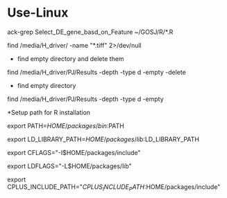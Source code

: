 # Use-Linux
 ack-grep Select_DE_gene_basd_on_Feature ~/GOSJ/R/*.R
 
 find /media/H_driver/ -name  "*.tiff" 2>/dev/null
 
 * find empty directory and delete them
  
 find /media/H_driver/PJ/Results -depth -type d -empty -delete

 * find empty directory

 find /media/H_driver/PJ/Results -depth -type d -empty

*Setup path for R installation

export PATH=$HOME/packages/bin:$PATH

export LD_LIBRARY_PATH=$HOME/packages/lib:$LD_LIBRARY_PATH 

export CFLAGS="-I$HOME/packages/include" 

export LDFLAGS="-L$HOME/packages/lib"

export CPLUS_INCLUDE_PATH="$CPLUS_INCLUDE_PATH:$HOME/packages/include"
